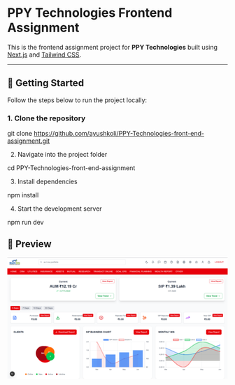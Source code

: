 # PPY Technologies Frontend Assignment

This is the frontend assignment project for **PPY Technologies** built using [Next.js](https://nextjs.org/) and [Tailwind CSS](https://tailwindcss.com/).

---

## 🚀 Getting Started

Follow the steps below to run the project locally:

### 1. Clone the repository

git clone https://github.com/ayushkoli/PPY-Technologies-front-end-assignment.git

2. Navigate into the project folder

cd PPY-Technologies-front-end-assignment

3. Install dependencies

npm install

4. Start the development server

npm run dev

## 📸 Preview

![Homepage Screenshot](public/homepage.png)

